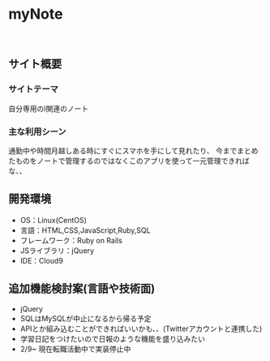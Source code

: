 # myNote
​
## サイト概要
### サイトテーマ
自分専用のI関連のノート

### 主な利用シーン
通勤中や時間月越しある時にすぐにスマホを手にして見れたり、
今までまとめたものをノートで管理するのではなくこのアプリを使って一元管理できればな、、​
## 開発環境
- OS：Linux(CentOS)
- 言語：HTML,CSS,JavaScript,Ruby,SQL
- フレームワーク：Ruby on Rails
- JSライブラリ：jQuery
- IDE：Cloud9

## 追加機能検討案(言語や技術面)
- jQuery
- SQLはMySQLが中止になるから帰る予定
- APIとか組み込むことができればいいかも、、(Twitterアカウントと連携した)
- 学習日記をつけたいので日報のような機能を盛り込みたい
- 2/9~ 現在転職活動中で実装停止中